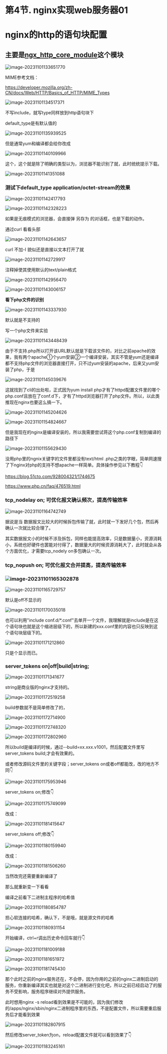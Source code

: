 # 第4节. nginx实现web服务器01



# nginx的http的语句块配置

## 主要是[ngx_http_core_module](https://nginx.org/en/docs/http/ngx_http_core_module.html)这个模块

![image-20231101133651770](4-nginx实现web服务器01.assets/image-20231101133651770.png)



MIME参考文档：

https://developer.mozilla.org/zh-CN/docs/Web/HTTP/Basics_of_HTTP/MIME_Types



![image-20231101134517371](4-nginx实现web服务器01.assets/image-20231101134517371.png)

不写include，就写type同样放到http语句块下



default_type是有默认值的

![image-20231101135939525](4-nginx实现web服务器01.assets/image-20231101135939525.png)



但是通常yum和编译都会给你改成

![image-20231101140109966](4-nginx实现web服务器01.assets/image-20231101140109966.png)

这个，这个就是除了明确的类型以为，浏览器不能识别了就，此时统统提示下载。

![image-20231101141351088](4-nginx实现web服务器01.assets/image-20231101141351088.png)

### 测试下default_type application/octet-stream的效果

![image-20231101142417793](4-nginx实现web服务器01.assets/image-20231101142417793.png)



![image-20231101142328223](4-nginx实现web服务器01.assets/image-20231101142328223.png)

如果是无痕模式的浏览器，会直接弹 另存为 的对话框，也是下载的动作。



通过curl 看看头部

![image-20231101142643657](4-nginx实现web服务器01.assets/image-20231101142643657.png)

curl 不加-I 貌似还是直接以文本打开了就

![image-20231101142729917](4-nginx实现web服务器01.assets/image-20231101142729917.png)

注释掉使其使用默认的text/plain格式

![image-20231101142956470](4-nginx实现web服务器01.assets/image-20231101142956470.png)

![image-20231101143006157](4-nginx实现web服务器01.assets/image-20231101143006157.png)



**看下php文件的识别**

![image-20231101143337930](4-nginx实现web服务器01.assets/image-20231101143337930.png)

默认就是不支持的

写一个php文件来实验

![image-20231101143448439](4-nginx实现web服务器01.assets/image-20231101143448439.png)

由于不支持.php所以打开该URL默认就是下载该文件的，对比之前apache的效果，我有两个apache①个yum安装②一个编译安装，其实不管是yum还是编译都不支持php文件的浏览器直接打开，只不过yum安装的apache，后来又yum安装了php，于是

![image-20231101145039676](4-nginx实现web服务器01.assets/image-20231101145039676.png)

这就找到了cli的出处啦，正式因为yum install php才有了httpd配置文件里的哪个php.conf且放在了conf.d下，才有了httpd浏览器打开了php文件。所以，以此类推现在nginx也要这么搞一下。

![image-20231101145204626](4-nginx实现web服务器01.assets/image-20231101145204626.png)



![image-20231101154824667](4-nginx实现web服务器01.assets/image-20231101154824667.png)

但是我现在的nginx是编译安装的，所以我需要尝试蒋这个php.conf复制到编译的路径下

![image-20231101155629430](4-nginx实现web服务器01.assets/image-20231101155629430.png)

没用php里的ngnix关键字的文件里都没有text/html .php之类的字眼，简单网速搜了下nginx对php的支持不想apache一样简单。具体操作参见以下教程👇

https://blog.51cto.com/928004321/1744675

https://www.php.cn/faq/476519.html



### tcp_nodelay on; 可优化报文确认频次，提高传输效率

![image-20231101164742749](4-nginx实现web服务器01.assets/image-20231101164742749.png)



据说是当 数据报文比较大的时候拆包传输了就，此时就一下发好几个包，然后再确认一次就比较合理了。

其实数据报文小的时候不涉及拆包，同样也能提高效率，只是数据量小，资源消耗小，系统也好硬件也罢能对付得了，数据量大的时候资源消耗大了，此时就会从各个方面优化，才需要tcp_nodely on多包确认一次。



### tcp_nopush on;  可优化报文合并提高，提高传输效率



### ![image-20231101165302878](4-nginx实现web服务器01.assets/image-20231101165302878.png)





![image-20231101165729757](4-nginx实现web服务器01.assets/image-20231101165729757.png)

默认是off不显示的

![image-20231101170035018](4-nginx实现web服务器01.assets/image-20231101170035018.png)

也可以利用"include conf.d/*.conf"去单开一个文件，我理解就是include是在这个语句块也就是这个缩进层级下的，所以新建的xxx.conf里的内容也只反映到这个语句块层级下的。

![image-20231101171212860](4-nginx实现web服务器01.assets/image-20231101171212860.png)

只是个显示而已。



### server_tokens on|off|build|string;

![image-20231101171341677](4-nginx实现web服务器01.assets/image-20231101171341677.png)

string是商业版的nginx才支持的。

![image-20231101172519258](4-nginx实现web服务器01.assets/image-20231101172519258.png)

build参数就不是简单修改了的，

![image-20231101172714900](4-nginx实现web服务器01.assets/image-20231101172714900.png)

![image-20231101172748320](4-nginx实现web服务器01.assets/image-20231101172748320.png)

![image-20231101172802960](4-nginx实现web服务器01.assets/image-20231101172802960.png)

所以build是编译的时候，通过--build=xx.xxx.v1001，然后配置文件里写server_tokens build;才会有效果的。 

或者修改源码文件里的关键字段；server_tokens on或者off都能改，改的地方不同👇

![image-20231101175953946](4-nginx实现web服务器01.assets/image-20231101175953946.png)

server_tokens on;修改👇

![image-20231101175749099](4-nginx实现web服务器01.assets/image-20231101175749099.png)

改成：

![image-20231101181415647](4-nginx实现web服务器01.assets/image-20231101181415647.png)

server_tokens off;修改👇

![image-20231101180159940](4-nginx实现web服务器01.assets/image-20231101180159940.png)

改成：

![image-20231101181506260](4-nginx实现web服务器01.assets/image-20231101181506260.png)



当然改完还需要重新编译了

那么就重新变一下看看

编译之前看下二进制主程序的哈希值

![image-20231101180854787](4-nginx实现web服务器01.assets/image-20231101180854787.png)

担心软连接的哈希，确认下，不是哦，就是源文件的哈希

![image-20231101180931154](4-nginx实现web服务器01.assets/image-20231101180931154.png)

开始编译，ctrl+r调出历史命令回车就行👇

![image-20231101181009188](4-nginx实现web服务器01.assets/image-20231101181009188.png)

![image-20231101181651972](4-nginx实现web服务器01.assets/image-20231101181651972.png)



![image-20231101181745430](4-nginx实现web服务器01.assets/image-20231101181745430.png)



那个此时之前的nginx服务还在，不会停，因为你用的之前的nginx二进制启动的服务，你重新编译其实也就是对这个二进制进行变化吧，所以之前已经启动了的服务不受影响，服务程序继续对外提供服务。



此时想用nginx -s reload看到效果是不可能的，因为我们修改的/apps/nginx/sbin/nginx二进制程序里的东西，不是配置文件，所以需要重启服务后才能看到效果



![image-20231101182807915](4-nginx实现web服务器01.assets/image-20231101182807915.png)



然后修改server_token为on，reload配置文件就可以看到效果了👇

![image-20231101183245161](4-nginx实现web服务器01.assets/image-20231101183245161.png)



